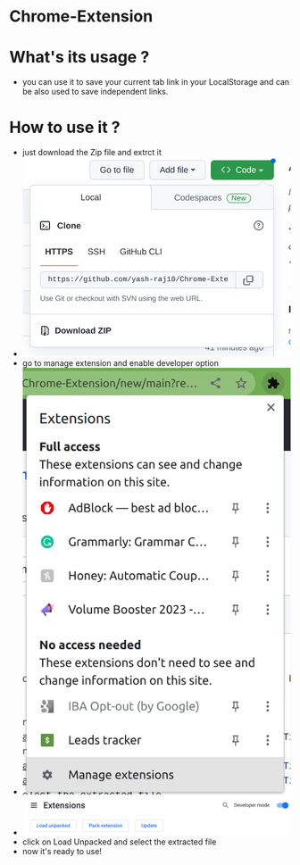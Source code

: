 # Chrome-Extension
# What's its usage ?
- you can use it to save your current tab link in your LocalStorage and can be also used to save independent links.

# How to use it ?
- just download the Zip file and extrct it
- ![](1.png)
- go to manage extension and enable developer option
- ![](2.png)
- ![](3.png)
- click on Load Unpacked and select the extracted file
- now it's ready to use!
